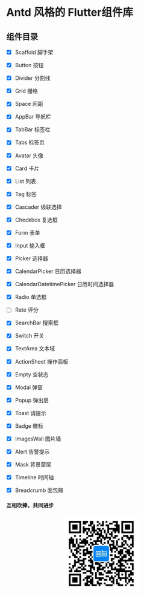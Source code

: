 # Antd 风格的 Flutter组件库

## 组件目录
- [x] Scaffold 脚手架
- [x] Button 按钮
- [x] Divider 分割线
- [x] Grid 栅格
- [x] Space 间距
- [x] AppBar 导航栏
- [x] TabBar 标签栏
- [x] Tabs 标签页
- [x] Avatar 头像
- [x] Card 卡片
- [x] List 列表
- [x] Tag 标签
- [x] Cascader 级联选择
- [x] Checkbox 复选框
- [x] Form 表单
- [x] Input 输入框
- [x] Picker 选择器
- [x] CalendarPicker 日历选择器
- [x] CalendarDatetimePicker 日历时间选择器
- [x] Radio 单选框
- [ ] Rate 评分
- [x] SearchBar 搜索框
- [x] Switch 开关
- [x] TextArea 文本域
- [x] ActionSheet 操作面板
- [x] Empty 空状态
- [x] Modal 弹窗
- [x] Popup 弹出层
- [x] Toast 请提示
- [x] Badge 徽标
- [x] ImagesWall 图片墙
- [x] Alert 告警提示
- [x] Mask 背景蒙层
- [x] Timeline 时间轴
- [x] Breadcrumb 面包屑


#### 互相吹捧，共同进步

<div style="width: 100%;text-align: center;">
   <img src="images/shuque_wx.jpg" width="200px" alt="">
</div>

